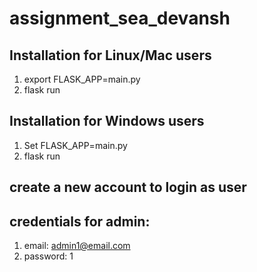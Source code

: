 # assignment_sea_devansh

## Installation for Linux/Mac users

1) export FLASK_APP=main.py
2) flask run

## Installation for Windows users

1) Set FLASK_APP=main.py
2) flask run

## create a new account to login as user
## credentials for admin:

1) email: admin1@email.com
2) password: 1




